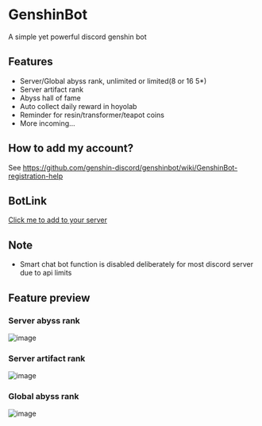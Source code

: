# GenshinBot
A simple yet powerful discord genshin bot

## Features
* Server/Global abyss rank, unlimited or limited(8 or 16 5*)
* Server artifact rank
* Abyss hall of fame
* Auto collect daily reward in hoyolab
* Reminder for resin/transformer/teapot coins
* More incoming...

## How to add my account?

See https://github.com/genshin-discord/genshinbot/wiki/GenshinBot-registration-help

## BotLink

[Click me to add to your server](https://discord.com/api/oauth2/authorize?client_id=988697044988334100&permissions=414464722944&scope=bot%20applications.commands)

## Note
* Smart chat bot function is disabled deliberately for most discord server due to api limits 

## Feature preview

### Server abyss rank
![image](https://user-images.githubusercontent.com/109652760/179929807-ad46fa6b-8d9d-4d45-95f9-1e4f7f472ef9.png)

### Server artifact rank
![image](https://user-images.githubusercontent.com/109652760/179930084-7a0e4022-fb25-4bee-b2c2-71b9359d0707.png)

### Global abyss rank
![image](https://user-images.githubusercontent.com/109652760/179930381-d49081b5-7016-4046-b8e5-aa62e054b736.png)

